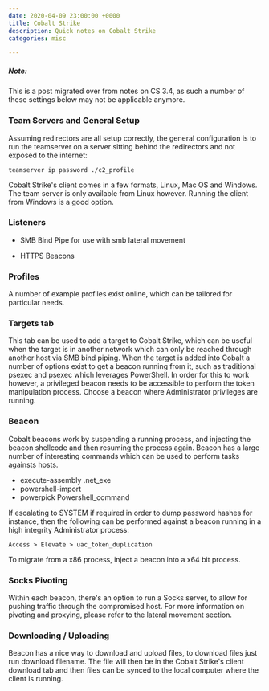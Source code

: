 ```yaml
---
date: 2020-04-09 23:00:00 +0000
title: Cobalt Strike
description: Quick notes on Cobalt Strike
categories: misc

---
```

##### Note:

This is a post migrated over from notes on CS 3.4, as such a number of these settings below may not be applicable anymore.

### Team Servers and General Setup

Assuming redirectors are all setup correctly, the general configuration is to run the teamserver on a server sitting behind the redirectors and not exposed to the internet:

    teamserver ip password ./c2_profile

Cobalt Strike's client comes in a few formats, Linux, Mac OS and Windows. The team server is only available from Linux however. Running the client from Windows is a good option.

### Listeners

* SMB Bind Pipe for use with smb lateral movement


* HTTPS Beacons 

### Profiles

A number of example profiles exist online, which can be tailored for particular needs.

### Targets tab

This tab can be used to add a target to Cobalt Strike, which can be useful when the target is in another network which can only be reached through another host via SMB bind piping. When the target is added into Cobalt a number of options exist to get a beacon running from it, such as traditional psexec and psexec which leverages PowerShell. In order for this to work however, a privileged beacon needs to be accessible to perform the token manipulation process. Choose a beacon where Administrator privileges are running.

### Beacon

Cobalt beacons work by suspending a running process, and injecting the beacon shellcode and then resuming the process again. Beacon has a large number of interesting commands which can be used to perform tasks againsts hosts.

* execute-assembly .net_exe
* powershell-import
* powerpick Powershell_command

If escalating to SYSTEM if required in order to dump password hashes for instance, then the following can be performed against a beacon running in a high integrity Administrator process:

    Access > Elevate > uac_token_duplication

To migrate from a x86 process, inject a beacon into a x64 bit process.

### Socks Pivoting

Within each beacon, there's an option to run a Socks server, to allow for pushing traffic through the compromised host. For more information on pivoting and proxying, please refer to the lateral movement section.

### Downloading / Uploading

Beacon has a nice way to download and upload files, to download files just run download filename. The file will then be in the Cobalt Strike's client download tab and then files can be synced to the local computer where the client is running.